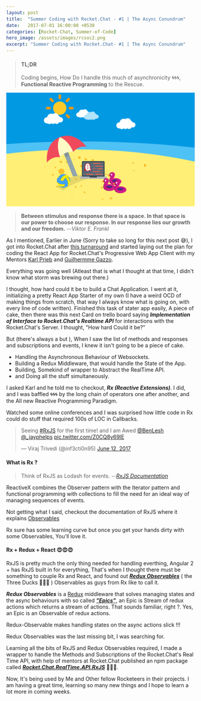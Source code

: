 ```yaml
---
layout: post
title:  "Summer Coding with Rocket.Chat - #1 | The Async Conundrum"
date:   2017-07-01 16:00:00 +0530
categories: [Rocket-Chat, Summer-of-Code]
hero_image: /assets/images/rcsoc2.png
excerpt: "Summer Coding with Rocket.Chat- #1 | The Async Conundrum"
---
```


>#### TL;DR
>
>Coding begins, How Do I handle this much of asynchronicity 🌀🌀🌀, **Functional Reactive Programming** to the Rescue.
>

![Summer of Code with Rocket Chat](/assets/images/rcsoc2.png)

>
>
>**Between stimulus and response there is a space. In that space is our power to choose our response. In our response lies our growth and our freedom.**
> --<cite>Viktor E. Frankl</cite>
>

As I mentioned, Earlier in June (Sorry to take so long for this next post 😅), I got into Rocket.Chat after [this turnaround](http://otaku.codes/rocket-chat/summer-of-code/summer-coding-with-rocket-chat.html) and started laying out the plan for coding the React App for Rocket.Chat's Progressive Web App Client with my Mentors [Karl Prieb](https://github.com/karlprieb) and [Guilhermme Gazzo](https://github.com/ggazzo).

Everything was going well (Atleast that is what I thought at that time, I didn't know what storm was brewing out there.)

I thought, how hard could it be to build a Chat Application. I went at it, initializing a pretty React App Starter of my own (I have a weird OCD of making things from scratch, that way I always know what is going on, with every line of code written). Finished this task of stater app easily, A piece of cake, then there was this next Card on trello board saying ***Implementation of Interface to Rocket.Chat's Realtime API*** for interactions with the Rocket.Chat's Server. I thought, "How hard Could it be?"

But (there's always a but ), When I saw the list of methods and responses and subscriptions and events, I knew it isn't going to be a piece of cake.

- Handling the Asynchronous Behaviour of Websockets.
- Building a Redux Middleware, that would handle the State of the App.
- Building, Somekind of wrapper to Abstract the RealTime API.
- and Doing all the stuff simultaneously.

I asked Karl and he told me to checkout, ***Rx (Reactive Extensions)***. I did, and I was baffled 🌀🌀🌀 by the long chain of operators one after another, and the All new Reactive Programming Paradigm. 

Watched some online conferences and I was surprised how little code in Rx could do stuff that required 100s of LOC in Callbacks.

<div>
    <blockquote class="twitter-tweet" data-lang="en"><p lang="en" dir="ltr">Seeing <a href="https://twitter.com/hashtag/RxJS?src=hash">#RxJS</a> for the first time! and I am Awed <a href="https://twitter.com/BenLesh">@BenLesh</a> <a href="https://twitter.com/_jayphelps">@_jayphelps</a> <a href="https://t.co/Z0CQ8y69IE">pic.twitter.com/Z0CQ8y69IE</a></p>&mdash; Viraj Trivedi (@inf3cti0n95) <a href="https://twitter.com/inf3cti0n95/status/874131779862614017">June 12, 2017</a></blockquote>
    <script async src="//platform.twitter.com/widgets.js" charset="utf-8"></script>
</div>

#### What is Rx ?

>
> Think of RxJS as Lodash for events.
> --<cite>[RxJS Documentation](http://reactivex.io/rxjs/manual/overview.html)</cite>

ReactiveX combines the Observer pattern with the Iterator pattern and functional programming with collections to fill the need for an ideal way of managing sequences of events. 

Not getting what I said, checkout the documentation of RxJS where it explains [Observables](http://reactivex.io/rxjs/manual/overview.html#observable)

Rx sure has some learning curve but once you get your hands dirty with some Observables, You'll love it.

#### Rx + Redux + React 😍😍😍

RxJS is pretty much the only thing needed for handling everthing, Angular 2 + has RxJS built in for everything, That's when I thought there must be something to couple Rx and React, and found out [***Redux Observables***](https://redux-observable.js.org/) ( the Three Ducks 🦆🦆🦆 ) Observables as guys from Rx like to call it.

***Redux Observables*** is a [Redux](http://redux.js.org/) middleware that solves managing states and the async behaviours with so called [***"Epics"***](https://redux-observable.js.org/docs/basics/Epics.html), an Epic is Stream of redux actions which returns a stream of actions. That sounds familiar, right ?. Yes, an Epic is an Observable of redux actions.

Redux-Observable makes handling states on the async actions slick !!!

Redux Observables was the last missing bit, I was searching for.

Learning all the bits of RxJS and Redux Observables required, I made a wrapper to handle the Methods and Subscriptions of the Rocket.Chat's Real Time API, with help of mentors at Rocket.Chat published an npm package called [***Rocket.Chat.RealTime.API.RxJS***](https://www.npmjs.com/package/rocket.chat.realtime.api.rxjs) 🌈🌈🌈. 

Now, It's being used by Me and Other fellow Rocketeers in their projects. I am having a great time, learning so many new things and I hope to learn a lot more in coming weeks.